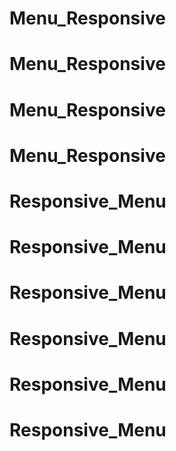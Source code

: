 # Menu_Responsive
# Menu_Responsive
# Menu_Responsive
# Menu_Responsive
# Responsive_Menu
# Responsive_Menu
# Responsive_Menu
# Responsive_Menu
# Responsive_Menu
# Responsive_Menu
